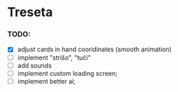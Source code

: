 # Treseta
### TODO:

- [x] adjust cards in hand cooridinates (smooth animation)
- [ ] implement "strišo", "tuči"
- [ ] add sounds
- [ ] implement custom loading screen;
- [ ] implement better ai;
